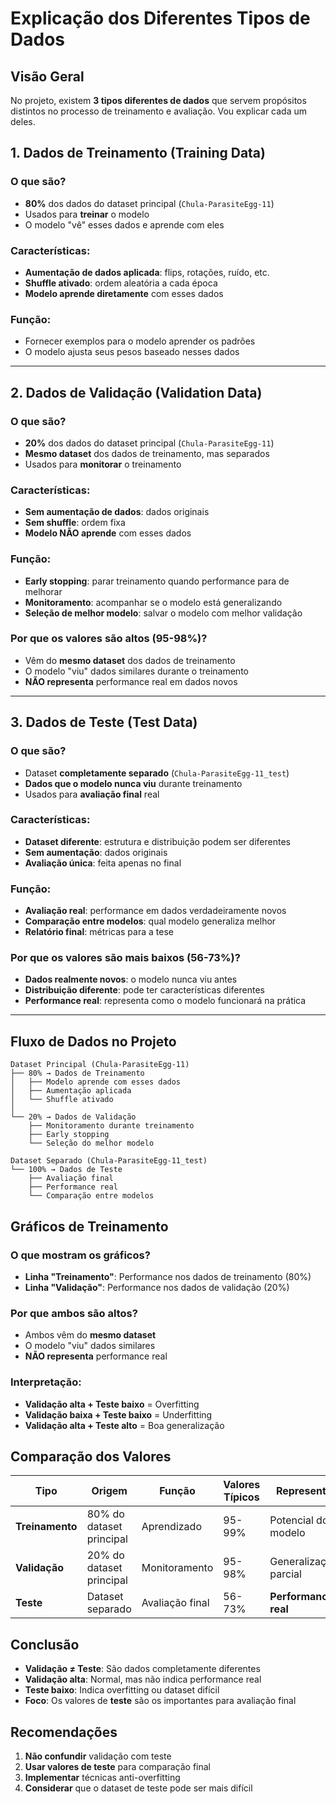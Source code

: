 # Explicação dos Diferentes Tipos de Dados

## Visão Geral

No projeto, existem **3 tipos diferentes de dados** que servem propósitos distintos no processo de treinamento e avaliação. Vou explicar cada um deles.

## 1. Dados de Treinamento (Training Data)

### O que são?
- **80%** dos dados do dataset principal (`Chula-ParasiteEgg-11`)
- Usados para **treinar** o modelo
- O modelo "vê" esses dados e aprende com eles

### Características:
- **Aumentação de dados aplicada**: flips, rotações, ruído, etc.
- **Shuffle ativado**: ordem aleatória a cada época
- **Modelo aprende diretamente** com esses dados

### Função:
- Fornecer exemplos para o modelo aprender os padrões
- O modelo ajusta seus pesos baseado nesses dados

---

## 2. Dados de Validação (Validation Data)

### O que são?
- **20%** dos dados do dataset principal (`Chula-ParasiteEgg-11`)
- **Mesmo dataset** dos dados de treinamento, mas separados
- Usados para **monitorar** o treinamento

### Características:
- **Sem aumentação de dados**: dados originais
- **Sem shuffle**: ordem fixa
- **Modelo NÃO aprende** com esses dados

### Função:
- **Early stopping**: parar treinamento quando performance para de melhorar
- **Monitoramento**: acompanhar se o modelo está generalizando
- **Seleção de melhor modelo**: salvar o modelo com melhor validação

### Por que os valores são altos (95-98%)?
- Vêm do **mesmo dataset** dos dados de treinamento
- O modelo "viu" dados similares durante o treinamento
- **NÃO representa** performance real em dados novos

---

## 3. Dados de Teste (Test Data)

### O que são?
- Dataset **completamente separado** (`Chula-ParasiteEgg-11_test`)
- **Dados que o modelo nunca viu** durante treinamento
- Usados para **avaliação final** real

### Características:
- **Dataset diferente**: estrutura e distribuição podem ser diferentes
- **Sem aumentação**: dados originais
- **Avaliação única**: feita apenas no final

### Função:
- **Avaliação real**: performance em dados verdadeiramente novos
- **Comparação entre modelos**: qual modelo generaliza melhor
- **Relatório final**: métricas para a tese

### Por que os valores são mais baixos (56-73%)?
- **Dados realmente novos**: o modelo nunca viu antes
- **Distribuição diferente**: pode ter características diferentes
- **Performance real**: representa como o modelo funcionará na prática

---

## Fluxo de Dados no Projeto

```
Dataset Principal (Chula-ParasiteEgg-11)
├── 80% → Dados de Treinamento
│   ├── Modelo aprende com esses dados
│   ├── Aumentação aplicada
│   └── Shuffle ativado
│
└── 20% → Dados de Validação
    ├── Monitoramento durante treinamento
    ├── Early stopping
    └── Seleção do melhor modelo

Dataset Separado (Chula-ParasiteEgg-11_test)
└── 100% → Dados de Teste
    ├── Avaliação final
    ├── Performance real
    └── Comparação entre modelos
```

## Gráficos de Treinamento

### O que mostram os gráficos?
- **Linha "Treinamento"**: Performance nos dados de treinamento (80%)
- **Linha "Validação"**: Performance nos dados de validação (20%)

### Por que ambos são altos?
- Ambos vêm do **mesmo dataset**
- O modelo "viu" dados similares
- **NÃO representa** performance real

### Interpretação:
- **Validação alta + Teste baixo** = Overfitting
- **Validação baixa + Teste baixo** = Underfitting
- **Validação alta + Teste alto** = Boa generalização

## Comparação dos Valores

| Tipo | Origem | Função | Valores Típicos | Representa |
|------|--------|--------|-----------------|------------|
| **Treinamento** | 80% do dataset principal | Aprendizado | 95-99% | Potencial do modelo |
| **Validação** | 20% do dataset principal | Monitoramento | 95-98% | Generalização parcial |
| **Teste** | Dataset separado | Avaliação final | 56-73% | **Performance real** |

## Conclusão

- **Validação ≠ Teste**: São dados completamente diferentes
- **Validação alta**: Normal, mas não indica performance real
- **Teste baixo**: Indica overfitting ou dataset difícil
- **Foco**: Os valores de **teste** são os importantes para avaliação final

## Recomendações

1. **Não confundir** validação com teste
2. **Usar valores de teste** para comparação final
3. **Implementar** técnicas anti-overfitting
4. **Considerar** que o dataset de teste pode ser mais difícil 